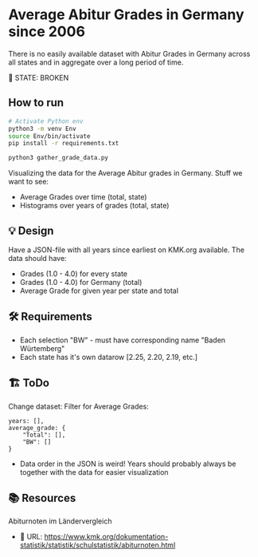 # Average Abitur Grades in Germany since 2006
There is no easily available dataset with Abitur Grades in Germany across all states and in aggregate over a long period of time.

🛑 STATE: BROKEN

## How to run
```BASH
# Activate Python env
python3 -m venv Env
source Env/bin/activate
pip install -r requirements.txt

python3 gather_grade_data.py
```

Visualizing the data for the Average Abitur grades in Germany.
Stuff we want to see:
- Average Grades over time (total, state)
- Histograms over years of grades (total, state)


## 💡 Design
Have a JSON-file with all years since earliest on KMK.org available.
The data should have:
- Grades (1.0 - 4.0) for every state
- Grades (1.0 - 4.0) for Germany (total)
- Average Grade for given year per state and total



## 🛠️ Requirements
- Each selection "BW" - must have corresponding name "Baden Würtemberg"
- Each state has it's own datarow [2.25, 2.20, 2.19, etc.]


## 🏗️ ToDo
Change dataset:
Filter for Average Grades:
```
years: [],
average_grade: {
    "Total": [],
    "BW": []
}
```

- Data order in the JSON is weird! Years should probably always be together with the data for easier visualization



## 📚️ Resources
Abiturnoten im Ländervergleich
- 🔗 URL: https://www.kmk.org/dokumentation-statistik/statistik/schulstatistik/abiturnoten.html
